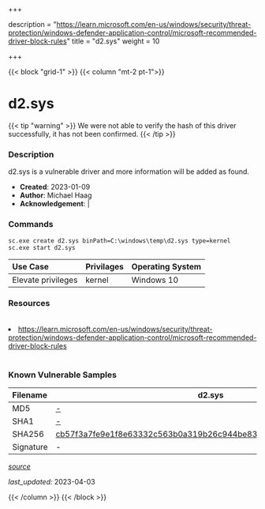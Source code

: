 +++

description = "https://learn.microsoft.com/en-us/windows/security/threat-protection/windows-defender-application-control/microsoft-recommended-driver-block-rules"
title = "d2.sys"
weight = 10

+++


{{< block "grid-1" >}}
{{< column "mt-2 pt-1">}}


# d2.sys 


{{< tip "warning" >}}
We were not able to verify the hash of this driver successfully, it has not been confirmed.
{{< /tip >}}


### Description

d2.sys is a vulnerable driver and more information will be added as found.

- **Created**: 2023-01-09
- **Author**: Michael Haag
- **Acknowledgement**:  | [](https://twitter.com/)

### Commands

```
sc.exe create d2.sys binPath=C:\windows\temp\d2.sys type=kernel
sc.exe start d2.sys
```

| Use Case | Privilages | Operating System | 
|:---- | ---- | ---- |
| Elevate privileges | kernel | Windows 10 |

### Resources
<br>
<li><a href=" https://learn.microsoft.com/en-us/windows/security/threat-protection/windows-defender-application-control/microsoft-recommended-driver-block-rules"> https://learn.microsoft.com/en-us/windows/security/threat-protection/windows-defender-application-control/microsoft-recommended-driver-block-rules</a></li>
<br>

### Known Vulnerable Samples

| Filename | d2.sys |
|:---- | ---- | 
| MD5 | <a href="https://www.virustotal.com/gui/file/-">-</a> |
| SHA1 | <a href="https://www.virustotal.com/gui/file/-">-</a> |
| SHA256 | <a href="https://www.virustotal.com/gui/file/cb57f3a7fe9e1f8e63332c563b0a319b26c944be839eabc03e9a3277756ba612">cb57f3a7fe9e1f8e63332c563b0a319b26c944be839eabc03e9a3277756ba612</a> |
| Signature | -   |


[*source*](https://github.com/magicsword-io/LOLDrivers/tree/main/yaml/d2.sys.yml)

*last_updated:* 2023-04-03








{{< /column >}}
{{< /block >}}
